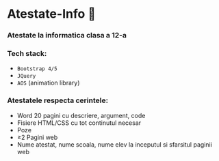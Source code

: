 # Atestate-Info 📃
### Atestate la informatica clasa a 12-a 

### Tech stack:
- `Bootstrap 4/5`
- `JQuery`
- `AOS` (animation library)


### Atestatele respecta cerintele:
- Word 20 pagini cu descriere, argument, code
- Fisiere HTML/CSS cu tot continutul necesar
- Poze 
- ≥2 Pagini web
- Nume atestat, nume scoala, nume elev la inceputul si sfarsitul paginii web 


